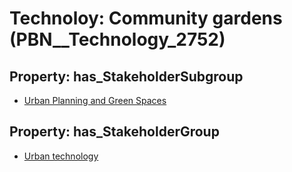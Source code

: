 # Technoloy: __Community gardens__ (PBN__Technology_2752)

## Property: has_StakeholderSubgroup

* [Urban Planning and Green Spaces](PBN__TechSubgroup_85)

## Property: has_StakeholderGroup

* [Urban technology](PBN__TechGroup_14)

